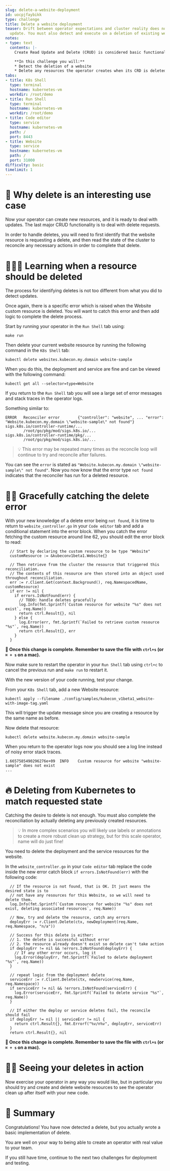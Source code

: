 ```yaml
---
slug: delete-a-website-deployment
id: uocpjfaybikk
type: challenge
title: Delete a website deployment
teaser: Drift between operator expectations and cluster reality does not always mean
  update. You must also detect and execute on a deletion of existing websites.
notes:
- type: text
  contents: |-
    Create Read Update and Delete (CRUD) is considered basic functionality for most applications, and an operator is no different. So far you have **created**, but you have yet to read, update or delete.

    **In this challenge you will:**
    * Detect the deletion of a website
    * Delete any resources the operator creates when its CRD is deleted
tabs:
- title: K8s Shell
  type: terminal
  hostname: kubernetes-vm
  workdir: /root/demo
- title: Run Shell
  type: terminal
  hostname: kubernetes-vm
  workdir: /root/demo
- title: Code editor
  type: service
  hostname: kubernetes-vm
  path: /
  port: 8443
- title: Website
  type: service
  hostname: kubernetes-vm
  path: /
  port: 31000
difficulty: basic
timelimit: 1
---
```


🫥 Why delete is an interesting use case
==============

Now your operator can create new resources, and it is ready to deal with updates. The last major CRUD functionality is to deal with delete requests.

In order to handle deletes, you will need to first identify that the website resource is requesting a delete, and then read the state of the cluster to reconcile any necessary actions in order to complete that delete.


🧑🏽‍🎓 Learning when a resource should be deleted
==============

The process for identifying deletes is not too different from what you did to detect updates.

Once again, there is a specific error which is raised when the Website custom resource is deleted. You will want to catch this error and then add logic to complete the delete process.

Start by running your operator in the `Run Shell` tab using:
```
make run
```

Then delete your current website resource by running the following command in the `K8s Shell` tab:
```
kubectl delete websites.kubecon.my.domain website-sample
```

When you do this, the deployment and service are fine and can be viewed with the following command:

```
kubectl get all --selector=type=Website
```

If you return to the `Run Shell` tab you will see a large set of error messages and stack traces in the operator logs. 

Something similar to:
```
ERROR   Reconciler error        {"controller": "website", ... "error": "Website.kubecon.my.domain \"website-sample\" not found"}
sigs.k8s.io/controller-runtime/...
        /root/go/pkg/mod/sigs.k8s.io/...
sigs.k8s.io/controller-runtime/pkg/...
        /root/go/pkg/mod/sigs.k8s.io/...
```

> 💡 This error may be repeated many times as the reconcile loop will continue to try and reconcile after failures.

You can see the `error` is stated as `"Website.kubecon.my.domain \"website-sample\" not found"`. Now you now know that the error type `not found` indicates that the reconciler has run for a deleted resource.

🫴🏾 Gracefully catching the delete error
==============

With your new knowledge of a delete error being `not found`, it is time to return to `website_controller.go` in your `Code editor` tab and add a conditional statement into the error block. When you catch the error fetching the custom resource around line 62, you should edit the error block to read:

```
  // Start by declaring the custom resource to be type "Website"
  customResource := &kubeconv1beta1.Website{}

  // Then retrieve from the cluster the resource that triggered this reconciliation.
  // The contents of this resource are then stored into an object used throughout reconciliation.
  err := r.Client.Get(context.Background(), req.NamespacedName, customResource)
  if err != nil {
    if errors.IsNotFound(err) {
      // TODO: handle deletes gracefully
      log.Info(fmt.Sprintf(`Custom resource for website "%s" does not exist`, req.Name))
      return ctrl.Result{}, nil
    } else {
      log.Error(err, fmt.Sprintf(`Failed to retrieve custom resource "%s"`, req.Name))
      return ctrl.Result{}, err
    }
  }
```

**💾 Once this change is complete. Remember to save the file with `ctrl+s` (or `⌘ + s` on a mac).**

Now make sure to restart the operator in your `Run Shell` tab using `ctrl+c` to cancel the previous run and `make run` to restart it.

With the new version of your code running, test your change.

From your `K8s Shell` tab, add a new Website resource:
```
kubectl apply --filename ./config/samples/kubecon_v1beta1_website-with-image-tag.yaml
```

This will trigger the update message since you are creating a resource by the same name as before.

Now delete that resource:
```
kubectl delete website.kubecon.my.domain website-sample
```

When you return to the operator logs now you should see a log line instead of noisy error stack traces.
```
1.6657585490296276e+09  INFO    Custom resource for website "website-sample" does not exist 
...
```


🔥 Deleting from Kubernetes to match requested state
==============

Catching the desire to delete is not enough. You must also complete the reconciliation by actually deleting any previously created resources.

> 💡 In more complex scenarios you will likely use labels or annotations to create a more robust clean up strategy, but for this scale operator, name will do just fine!

You need to delete the deployment and the service resources for the website. 

In the `website_controller.go` in your `Code editor` tab replace the code inside the new error catch block `if errors.IsNotFound(err)` with the following code:

```
  // If the resource is not found, that is OK. It just means the desired state is to
  // not have any resources for this Website, so we will need to delete them.
  log.Info(fmt.Sprintf(`Custom resource for website "%s" does not exist, deleting associated resources`, req.Name))

  // Now, try and delete the resource, catch any errors
  deployErr := r.Client.Delete(ctx, newDeployment(req.Name, req.Namespace, "n/a"))

  // Success for this delete is either:
  // 1. the delete is successful without error
  // 2. the resource already doesn't exist so delete can't take action
  if deployErr != nil && !errors.IsNotFound(deployErr) {
    // If any other error occurs, log it
    log.Error(deployErr, fmt.Sprintf(`Failed to delete deployment "%s"`, req.Name))
  }

  // repeat logic from the deployment delete
  serviceErr := r.Client.Delete(ctx, newService(req.Name, req.Namespace))
  if serviceErr != nil && !errors.IsNotFound(serviceErr) {
    log.Error(serviceErr, fmt.Sprintf(`Failed to delete service "%s"`, req.Name))
  }

  // If either the deploy or service deletes fail, the reconcile should fail
  if deployErr != nil || serviceErr != nil {
    return ctrl.Result{}, fmt.Errorf("%v/n%v", deployErr, serviceErr)
  }
  return ctrl.Result{}, nil
```

**💾 Once this change is complete. Remember to save the file with `ctrl+s` (or `⌘ + s` on a mac).**

💪🏿 Seeing your deletes in action
==============

Now exercise your operator in any way you would like, but in particular you should try and create and delete website resources to see the operator clean up after itself with your new code.


📕 Summary
==============

Congratulations! You have now detected a delete, but you actually wrote a basic implementation of delete.

You are well on your way to being able to create an operator with real value to your team.

If you still have time, continue to the next two challenges for deployment and testing.